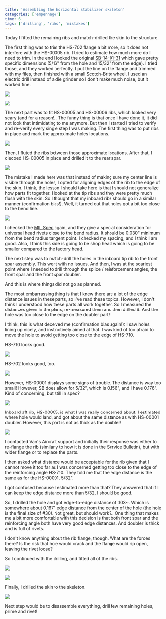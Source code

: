 ```yaml
---
title: 'Assembling the horizontal stabilizer skeleton'
categories: ['empennage']
time: 6
tags: ['drilling', 'ribs', 'mistakes']
---
```


Today I fitted the remaining ribs and match-drilled the skin to the structure.

<!-- more -->

The first thing was to trim the HS-702 flange a bit more, so it does not interfere with the HS-00005 rib. I tried to estimate how much more do I need to trim. In the end I looked the original [SB-14-01-31](https://www.vansaircraft.com/service-information-and-revisions/sb-14-01-31/) which gave pretty specific dimensions (5/16" from the hole and 15/32" from the edge). I tried those, and they worked perfectly. I put the line on the flange and trimmed with my files, then finished with a small Scotch-Brite wheel. I used an electric drill instead of a die grinder so I don't make much noise, but it worked fine.

![](00-trimming-hs-702-flange.jpeg)

![](01-flanges-dressed.jpeg)

The next part was to fit HS-00005 and HS-00006 ribs, which looked very scary (and for a reason!). The funny thing is that once I have done it, it did not look that intimidating to me anymore. But then I started I tried to verify and re-verify every single step I was making. The first thing was to put ribs in place and mark the approximate holes locations.

![](02-approximate-holes-locations.jpeg)

Then, I fluted the ribs between those approximate locations. After that, I clecoed HS-00005 in place and drilled it to the rear spar.

![](03-rib-drilled-to-the-rear-spar.jpeg)

The mistake I made here was that instead of making sure my center line is visible through the holes, I opted for aligning edges of the rib to the edge of the skin. I think, the lesson I should take here is that I should not generalize how parts fit together. I looked at the tip ribs and they were pretty much flush with the skin. So I thought that my inboard ribs should go in a similar manner (confirmation bias!). Well, it turned out that holes got a bit too close to the bend line.

![](04-holes-close-to-the-bend-line.jpeg)

I checked the [MIL Spec](https://www.vansaircraft.com/wp-content/uploads/2019/02/MIL-R-47196A_MI.pdf) again, and they give a special consideration for universal head rivets close to the bend radius. It should be 0.030" minimum from the bend radius tangent point. I checked my spacing, and I think I am good. Also, I think this side is going to be shop head which is going to be smaller compared to the factory head.

The next step was to match-drill the holes in the inboard tip rib to the front spar assembly. This went with no issues. And then, I was at the scariest point where I needed to drill through the splice / reinforcement angles, the front spar and the front spar doubler.

And this is where things did not go as planned.

The most embarrassing thing is that I knew there are a lot of the edge distance issues in these parts, so I've read these topics. However, I don't think I understood how these parts all work together. So I measured the distances given in the plans, re-measured them and then drilled it. And the hole was too close to the edge on the doubler part!

I think, this is what deceived me (confirmation bias again!): I saw holes lining up nicely, and instinctively aimed at that. I was kind of too afraid to move the hole to avoid getting too close to the edge of HS-710.

HS-710 looks good.

![](05-hs-710-looks-good.jpeg)

HS-702 looks good, too.

![](06-hs-702-looks-good-too.jpeg)

However, HS-00001 displays some signs of trouble. The distance is way too small! However, SB does allow for 5/32", which is 0.156", and I have 0.176". Kind of concerning, but still in spec?

![](07-hs-00001-looks-sketchy.jpeg)

Inboard aft rib, HS-00005, is what I was really concerned about. I estimated where hole would land, and got about the same distance as with HS-00001 doubler. However, this part is not as thick as the doubler!

![](08-estimated-hole-location.jpeg)

I contacted Van's Aircraft support and initially their response was either to re-flange the rib (similarly to how it is done in the Service Bulletin), but with wider flange or to replace the parts.

I then asked what distance would be acceptable for the rib given that I cannot move it too far as I was concerned getting too close to the edge of the reinforcing angle HS-710. They told me that the edge distance is the same as for the HS-00001, 5/32".

I got confused because I estimated more than that? They answered that if I can keep the edge distance more than 5/32, I should be good.

So, I drilled the hole and got edge-to-edge distance of .103~. Which is somewhere about 0.167" edge distance from the center of the hole (the hole is the final size of #30). Not great, but should work?.. One thing that makes me a bit more comfortable with this decision is that both front spar and the reinforcing angle both have very good edge distances. And doubler is thick and is full of rivets.

I don't know anything about the rib flange, though. What are the forces there? Is the risk that hole would crack and the flange would rip open, leaving the rivet loose?

So I continued with the drilling, and fitted all of the ribs.

![](11-drilling-the-tip-rib.jpeg)

![](12-skins-drilled.jpeg)

Finally, I drilled the skin to the skeleton.

![](12-skins-drilled.jpeg)

Next step would be to disassemble everything, drill few remaining holes, prime and rivet!